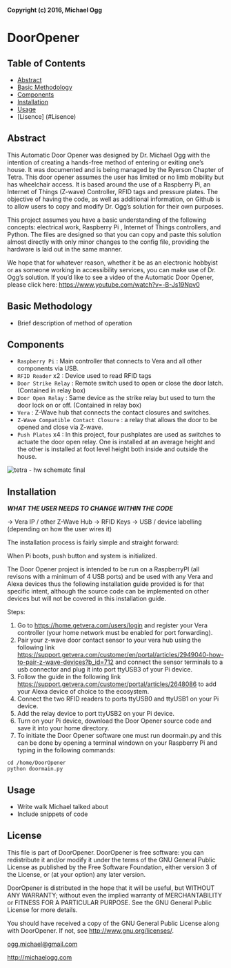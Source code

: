 **Copyright (c) 2016, Michael Ogg**
# DoorOpener
## Table of Contents
* [Abstract](#Abstract)
* [Basic Methodology](#Basic-Methodology)
* [Components](#Components)
* [Installation](#Installation)
* [Usage](#Usage)
* [Lisence] (#Lisence)

## Abstract

This Automatic Door Opener was designed by Dr. Michael Ogg with the intention of creating a hands-free method of entering or exiting one’s house. It was documented and is being managed by the Ryerson Chapter of Tetra. This door opener assumes the user has limited or no limb mobility but has wheelchair access. It is based around the use of a Raspberry Pi, an Internet of Things (Z-wave) Controller, RFID tags and pressure plates. The objective of having the code, as well as additional information, on Github is to allow users to copy and modify Dr. Ogg’s solution for their own purposes.

This project assumes you have a basic understanding of the following concepts: electrical work, Raspberry Pi , Internet of Things controllers, and Python. The files are designed so that you can copy and paste this solution almost directly with only minor changes to the config file, providing the hardware is laid out in the same manner. 

We hope that for whatever reason, whether it be as an electronic hobbyist or as someone working in accessibility services, you can make use of Dr. Ogg’s solution. If you’d like to see a video of the Automatic Door Opener, please click here: https://www.youtube.com/watch?v=-B-Js19Npv0


## Basic Methodology
* Brief description of method of operation

## Components
* `Raspberry Pi` : Main controller that connects to Vera and all other components via USB.
* `RFID Reader` x2 : Device used to read RFID tags
* `Door Strike Relay` : Remote switch used to open or close the door latch. (Contained in relay box)
* `Door Open Relay` : Same device as the strike relay but used to turn the door lock on or off. (Contained in relay box)
* `Vera` : Z-Wave hub that connects the contact closures and switches.
* `Z-Wave Compatible Contact Closure` : a relay that allows the door to be opened and close via Z-wave.
* `Push Plates` x4 : In this project, four pushplates are used as switches to actuate the door open relay. One is installed at an average height and the other is installed at foot level height both inside and outside the house.


![tetra - hw schematc final](https://user-images.githubusercontent.com/20260964/50591673-ca952f00-0e5e-11e9-99dc-36fbd32591af.png)



## Installation

***WHAT THE USER NEEDS TO CHANGE WITHIN THE CODE*** 

-> Vera IP / other Z-Wave Hub
-> RFID Keys
-> USB / device labelling (depending on how the user wires it)

The installation process is fairly simple and straight forward:

When Pi boots, push button and system is initialized.

The Door Opener project is intended to be run on a RaspberryPI (all revisons with a minimum of 4 USB ports) and be used with any Vera and Alexa devices thus the following installation guide provided is for that specific intent, although the source code can be implemented on other devices but will not be covered in this installation guide.

Steps:
1. Go to https://home.getvera.com/users/login and register your Vera controller (your home network must be enabled for port forwarding).
2. Pair your z-wave door contact sensor to your vera hub using the following link https://support.getvera.com/customer/en/portal/articles/2949040-how-to-pair-z-wave-devices?b_id=712 and connect the sensor terminals to a usb connector and plug it into port ttyUSB3 of your Pi device.
2. Follow the guide in the following link https://support.getvera.com/customer/portal/articles/2648086 to add your Alexa device of choice to the ecosystem.
3. Connect the two RFID readers to ports ttyUSB0 and ttyUSB1 on your Pi device.
4. Add the relay device to port ttyUSB2 on your Pi device.
5. Turn on your Pi device, download the Door Opener source code and save it into your home directory.
6. To initiate the Door Opener software one must run doormain.py and this can be done by opening a terminal windown on your Raspberry Pi and typing in the following commands:
```
cd /home/DoorOpener
python doormain.py
```

## Usage
* Write walk Michael talked about
* Include snippets of code

## License
This file is part of DoorOpener. DoorOpener is free software: you can
redistribute it and/or modify it under the terms of the GNU General
Public License as published by the Free Software Foundation, either
version 3 of the License, or (at your option) any later version.

DoorOpener is distributed in the hope that it will be useful, but
WITHOUT ANY WARRANTY; without even the implied warranty of
MERCHANTABILITY or FITNESS FOR A PARTICULAR PURPOSE. See the GNU
General Public License for more details.

You should have received a copy of the GNU General Public License
along with DoorOpener. If not, see <http://www.gnu.org/licenses/>.

ogg.michael@gmail.com

http://michaelogg.com
